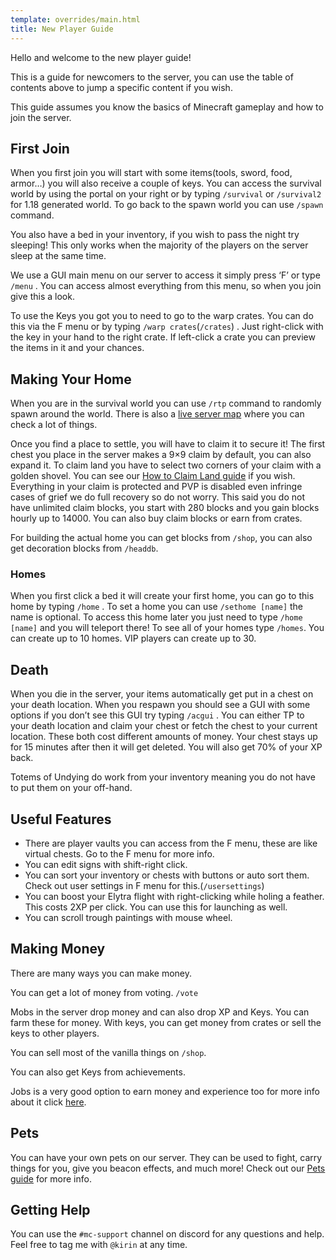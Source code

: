 ```yaml
---
template: overrides/main.html
title: New Player Guide
---
```


Hello and welcome to the new player guide!

This is a guide for newcomers to the server, you can use the table of contents above to jump a specific content if you wish.

This guide assumes you know the basics of Minecraft gameplay and how to join the server.

## First Join

When you first join you will start with some items(tools, sword, food, armor…) you will also receive a couple of keys.
You can access the survival world by using the portal on your right or by typing `/survival` or `/survival2` for 1.18 generated world.
To go back to the spawn world you can use `/spawn` command.

You also have a bed in your inventory, if you wish to pass the night try sleeping! This only works when the majority of the players on the server sleep at the same time.

We use a GUI main menu on our server to access it simply press ‘F’ or type `/menu` . You can access almost everything from this menu, so when you join give this a look.

To use the Keys you got you to need to go to the warp crates. You can do this via the F menu or by typing `/warp crates`(`/crates`) . Just right-click with the key in your hand to the right crate. If left-click a crate you can preview the items in it and your chances.

## Making Your Home

When you are in the survival world you can use `/rtp` command to randomly spawn around the world. There is also a [live server map](https://map.unicornia.net) where you can check a lot of things.

Once you find a place to settle, you will have to claim it to secure it! The first chest you place in the server makes a 9×9 claim by default, you can also expand it. To claim land you have to select two corners of your claim with a golden shovel. You can see our [How to Claim Land guide](/minecraft/how-to-claim-land) if you wish. Everything in your claim is protected and PVP is disabled even infringe cases of grief we do full recovery so do not worry. This said you do not have unlimited claim blocks, you start with 280 blocks and you gain blocks hourly up to 14000. You can also buy claim blocks or earn from crates.

For building the actual home you can get blocks from `/shop`, you can also get decoration blocks from `/headdb`.

### Homes

When you first click a bed it will create your first home, you can go to this home by typing `/home` .
To set a home you can use `/sethome [name]` the name is optional. To access this home later you just need to type `/home [name]` and you will teleport there!
To see all of your homes type `/homes`.
You can create up to 10 homes. VIP players can create up to 30.

## Death

When you die in the server, your items automatically get put in a chest on your death location. When you respawn you should see a GUI with some options if you don’t see this GUI try typing `/acgui` . You can either TP to your death location and claim your chest or fetch the chest to your current location. These both cost different amounts of money.
Your chest stays up for 15 minutes after then it will get deleted. You will also get 70% of your XP back.

Totems of Undying do work from your inventory meaning you do not have to put them on your off-hand.

## Useful Features

* There are player vaults you can access from the F menu, these are like virtual chests. Go to the F menu for more info.
* You can edit signs with shift-right click.
* You can sort your inventory or chests with buttons or auto sort them. Check out user settings in F menu for this.(`/usersettings`)
* You can boost your Elytra flight with right-clicking while holing a feather. This costs 2XP per click. You can use this for launching as well.
* You can scroll trough paintings with mouse wheel.

## Making Money

There are many ways you can make money.

You can get a lot of money from voting. `/vote`

Mobs in the server drop money and can also drop XP and Keys. You can farm these for money. With keys, you can get money from crates or sell the keys to other players.

You can sell most of the vanilla things on `/shop`.

You can also get Keys from achievements.

Jobs is a very good option to earn money and experience too for more info about it click [here](/minecraft/jobs-guide).

## Pets

You can have your own pets on our server. They can be used to fight, carry things for you, give you beacon effects, and much more! Check out our [Pets guide](/minecraft/pets-guide) for more info.

## Getting Help

You can use the `#mc-support` channel on discord for any questions and help. Feel free to tag me with `@kirin` at any time.